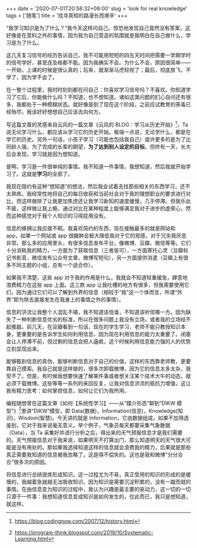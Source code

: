 +++
date = '2020-07-01T20:58:32+08:00'
slug = 'look for real knowledge'
tags = ['随笔']
title = '找寻真知的路漫长而艰辛'
+++

“我学习知识是为了什么？”我今天这样问自己。惊恐地发现自己竟然没有答案，这好像是在意料之外的事情，因为我为自己营造的氛围就是我明白在自己做什么，学习是为了什么。

这几天复习信号的经历告诉自己，我不可能用短短的四五天时间把需要一学期学时的信号学好，甚至连及格都不能。因为我确实不会。为什么不会，原因很简单——一开始，上课的时候是很认真的；后来，就渐渐马虎轻视了；最后，彻底放飞，不学了，因为学不会了。

在一整个过程里，我时时刻刻都在问自己：你喜欢学习信号吗？不喜欢。你知道学习了它后，你能做什么吗？不知道，也不想知道。诸如这类问题的扪心自问还有很多，我都处于一种模糊状态。就好像是到了现在这个阶段，之前应试教育的荼毒已经殆尽，我该好好想想自己应该去向何方。

写这篇文章的灵感来自云风的一篇文章《云风的 BLOG：学习从历史开始》[^1]，Ta 说无论学习什么，都应该从学习它的历史开始。极端一点说，无论学什么，都是在学它的历史。另外一句话，小孩子学习（可能也包括我自己）或许更多的是为了比同龄人强，为了完成的长辈的期望，**为了达到别人设定的目标**。但终有一天，长大后会发现，学习就是因为想知道。

是啊，学习是一件很单纯的事情。我不知道一件事情，我想知道，然后我就开始学习了。这就是**学习**的全部了。

我现在隐约有这种“想知道”的想法，然后我会试着去找那些相关的东西学习，还不太熟练。我经常性地将自己的每日收获和当前社会对于我的理想职业的要求进行对比，而这样做除了让我更加焦虑还让我学习新知的速度缓慢，几乎停滞。但我乐此不疲，这样做让我上瘾，通过对比在某种程度上能够满足我对于进步的虚荣心，然而这种感觉对于我个人知识的习得屁用没有。

信息的蜂拥让我应接不暇。我喜欢简约的东西，现在接触最多的就是网站和 app，如果一个网站或 app 很臃肿会极大降低我对于它的观感，对于冗余我厌恶非常。那么多的应用里头，有很多信息发布平台，像微博、豆瓣、微信等等。它们十分消耗我的精力，一方面为了获取信息（三者皆可），一方面寄托心灵（豆瓣标记书影音，微信发布公众号文章，微博写短句），另一方面提供消遣（豆瓣上有很多不同主题的小组，总有一个适合你）。

如果我不清楚，这些 app 对于我的作用是什么，我就会不知道轻重缓急，肆意地浪费精力在这些 app 上面。这三款 app 让我吐槽的地方有很多，但我需要使用它们，因为通过它们可以了解到外界的信息（相较于“我”这一个体而言，所谓“外界”即为除去直接发生在我身上的事情之外的事情）。

信息的洪流让我整个人混乱不堪，我不知道该信谁，不知道该听信哪一方。因为缺失了一种判断信息优劣的标准，所以在很多问题上我没有立场，或者我的立场经不起推敲。前几天，在豆瓣看到一句话，现在的学生学习，老师不能只教授知识本身，更重要的是告诉学生如何利用信息，因为现在利用信息的能力太重要了。闭塞会让人停滞不前，但过剩的信息会把人逼疯，这个时候利用信息能力强的人的优势立刻显现出来。

能够甄别信息的真伪，能够判断信息对于自己的价值，这样的东西靠老师教，更要靠自己摸索。我自己就是这样做的，很多次卸载微博，因为它的信息太多太杂，我受不了。但是，有时候我想要快速了解某件事或者想关注某个技术大牛的动态，就必须下载微博。这些等等一系列的来回反复，让我对信息洪流的抵抗力增强，这让我有精力思考：如何掌控信息，如何让它们为我所用。

编程随想曾在这篇文章《如何【系统性学习】——从“媒介形态”聊到“DIKW 模型”》[^2]里讲“DIKW”模型，即 Data(数据)，Information(信息)，Knowledge(知识)，Wisdom(智慧)。今天讲的就是 Information，它由数据组成，如果不加筛选鉴别，它对于我来说毫无意义。举个例子，气象员每天都要采集气象数据（Data），当 Ta 采集好并进行分析之后，得出来的天气预报信息才是我们需要的。天气预报信息对于我来说，如果明天不打算出门，那么知道明天的天气很大可能是没有用处的。那如果我选择知道这样的信息就会浪费我的精力，后果就是那些真正需要我知道的信息被我忽略了。这是得不偿失的。这也是我和微博“分分合合”很多次的原因。

将信息进行总结提炼形成知识。这一过程尤为不易，真正受用的知识的形成的是缓慢的，我越着急就越无法吸收知识。因为知识是需要沉淀积累的，没有一蹴而就的事情。在由信息变为知识的过程中，我认为兴趣是最主要的驱动力，这一切的一切只源于一件事：我想知道信息变成知识是如何发生的，仅此而已，我只是想知道，就这样。

[^1]: https://blog.codingnow.com/2007/12/history.html
[^2]: https://program-think.blogspot.com/2019/10/Systematic-Learning.html
